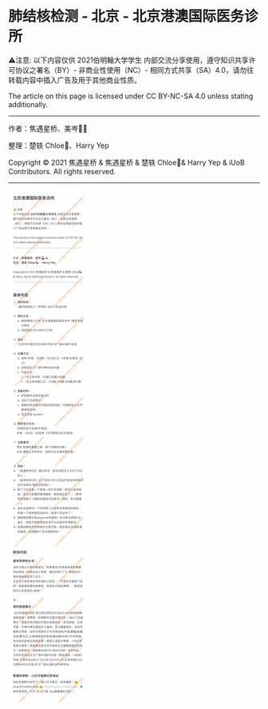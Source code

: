 # 肺结核检测 - 北京 - 北京港澳国际医务诊所

⚠️注意: 
以下内容仅供 2021伯明翰大学学生 内部交流分享使用，遵守知识共享许可协议之署名（BY）- 非商业性使用（NC）- 相同方式共享（SA）4.0，请勿往转载内容中插入广告及用于其他商业性质。

The article on this page is licensed under CC BY-NC-SA 4.0 unless stating additionally.

---

作者：焦遇星桥、美岑🍒🍹

整理：楚轶 Chloe🦆、Harry Yep

Copyright © 2021 焦遇星桥 & 焦遇星桥 & 楚轶 Chloe🦆& Harry Yep & iUoB Contributors. All rights reserved.

---

![Hong-Kong-International-Medical-Clinic](./Hong-Kong-International-Medical-Clinic.jpg)
